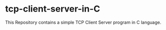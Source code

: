 # tcp-client-server-in-C
This Repository contains a simple TCP Client Server program in C language.
